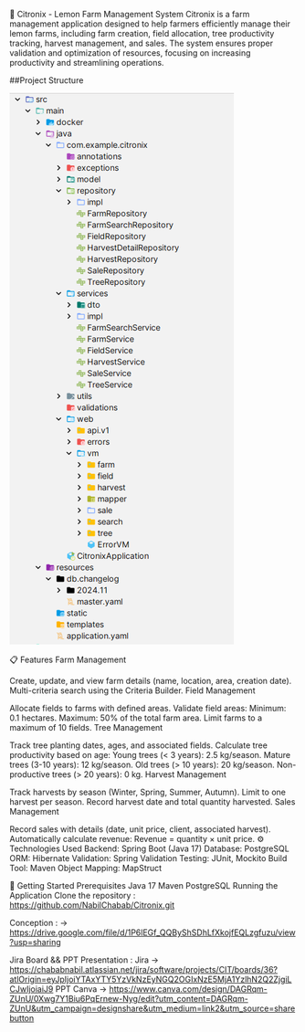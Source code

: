 🌱 Citronix - Lemon Farm Management System
Citronix is a farm management application designed to help farmers efficiently manage their lemon farms, including farm creation, field allocation, tree productivity tracking, harvest management, and sales. The system ensures proper validation and optimization of resources, focusing on increasing productivity and streamlining operations.



##Project Structure

![img.png](img.png)

📋 Features
Farm Management

Create, update, and view farm details (name, location, area, creation date).
Multi-criteria search using the Criteria Builder.
Field Management

Allocate fields to farms with defined areas.
Validate field areas:
Minimum: 0.1 hectares.
Maximum: 50% of the total farm area.
Limit farms to a maximum of 10 fields.
Tree Management

Track tree planting dates, ages, and associated fields.
Calculate tree productivity based on age:
Young trees (< 3 years): 2.5 kg/season.
Mature trees (3-10 years): 12 kg/season.
Old trees (> 10 years): 20 kg/season.
Non-productive trees (> 20 years): 0 kg.
Harvest Management

Track harvests by season (Winter, Spring, Summer, Autumn).
Limit to one harvest per season.
Record harvest date and total quantity harvested.
Sales Management

Record sales with details (date, unit price, client, associated harvest).
Automatically calculate revenue: Revenue = quantity × unit price.
⚙️ Technologies Used
Backend: Spring Boot (Java 17) Database: PostgreSQL ORM: Hibernate Validation: Spring Validation Testing: JUnit, Mockito Build Tool: Maven Object Mapping: MapStruct

🚀 Getting Started
Prerequisites
Java 17
Maven
PostgreSQL
Running the Application
Clone the repository : https://github.com/NabilChabab/Citronix.git


Conception : 
-> https://drive.google.com/file/d/1P6lEGf_QQByShSDhLfXkojfEQLzgfuzu/view?usp=sharing


Jira Board && PPT Presentation :
Jira -> https://chababnabil.atlassian.net/jira/software/projects/CIT/boards/36?atlOrigin=eyJpIjoiYTAxYTY5YzVkNzEyNGQ2OGIxNzE5MjA1YzlhN2Q2ZjgiLCJwIjoiaiJ9
PPT Canva -> https://www.canva.com/design/DAGRqm-ZUnU/0Xwg7Y1Biu6PqErnew-Nyg/edit?utm_content=DAGRqm-ZUnU&utm_campaign=designshare&utm_medium=link2&utm_source=sharebutton
